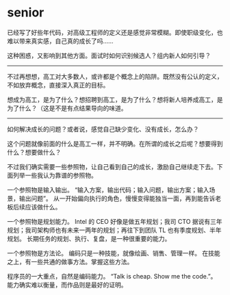 # senior

已经写了好些年代码，对高级工程师的定义还是感觉非常模糊。即使职级变化，也难以带来真实感，自己真的成长了吗……

这种困惑，又影响到其他方面。面试时如何识别候选人？组内新人如何引导？

---

不过再想想，高工对大多数人，或许都是个概念上的陷阱。既然没有公认的定义，不如放弃概念，直接深入真正的目标。

想成为高工，是为了什么？想招聘到高工，是为了什么？想将新人培养成高工，是为了什么？（这是不是有点结果导向的味道。

---

如何解决成长的问题？或者说，感觉自己缺少变化、没有成长，怎么办？

这个问题就像前面的什么是高工一样，并不明确。在所谓的成长之后呢？想要得到什么？想要做什么？

不过我们确实需要一些参照物，让自己看到自己的成长，激励自己继续走下去。下面列举一些我认为靠谱的参照物。

一个参照物是输入输出。
“输入方案，输出代码；输入问题，输出方案；输入场景，输出问题”。
从一开始偏向执行的角色，慢慢变得能独当一面，再到能告诉老板后续应该做什么。

一个参照物是规划能力。
Intel 的 CEO 好像是做五年规划；我司 CTO 据说有三年规划；我司架构师也有未来一两年的规划；再往下到团队 TL 也有季度规划、半年规划。
长期任务的规划、执行、复盘，是一种很重要的能力。

一个参照物是方法论。
编码只是一种技能，就像绘画、销售、管理一样。
在技能之上，有一些共通的做事方法。掌握这些方法。

程序员的一大重点，自然是编码能力。
“Talk is cheap. Show me the code.”。
能力确实难以衡量，而作品则是最好的证明。
